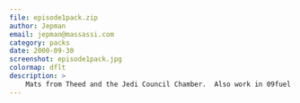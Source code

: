 ```yaml
---
file: episode1pack.zip
author: Jepman
email: jepman@massassi.com
category: packs
date: 2000-09-30
screenshot: episode1pack.jpg
colormap: dflt
description: >
    Mats from Theed and the Jedi Council Chamber.  Also work in 09fuel and 17saris colormaps.
---
```

